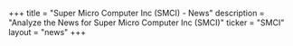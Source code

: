 +++
title = "Super Micro Computer Inc (SMCI) - News"
description = "Analyze the News for Super Micro Computer Inc (SMCI)"
ticker = "SMCI"
layout = "news"
+++

